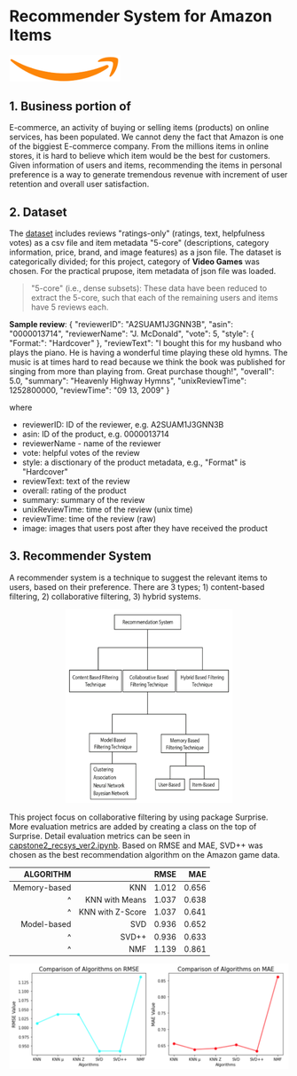 # Recommender System for Amazon Items
<img src="./img/amazon.png" alt="Drawing" style="width: 200px;"/>

## 1. Business portion of 
E-commerce, an activity of buying or selling items (products) on online services, has been populated. We cannot deny the fact that Amazon is one of the biggiest E-commerce company. From the millions items in online stores, it is hard to believe which item would be the best for customers. Given information of users and items, recommending the items in personal preference is a way to generate tremendous revenue with increment of user retention and overall user satisfaction. 

## 2. Dataset
The [dataset](https://nijianmo.github.io/amazon/index.html) includes reviews "ratings-only" (ratings, text, helpfulness votes) as a csv file and item metadata "5-core" (descriptions, category information, price, brand, and image features) as a json file. The dataset is categorically divided; for this project, category of **Video Games** was chosen. For the practical prupose, item metadata of json file was loaded. 

> "5-core" (i.e., dense subsets): These data have been reduced to extract the 5-core, such that each of the remaining users and items have 5 reviews each.

**Sample review**:
{
  "reviewerID": "A2SUAM1J3GNN3B",
  "asin": "0000013714",
  "reviewerName": "J. McDonald",
  "vote": 5,
  "style": {
    "Format:": "Hardcover"
  },
  "reviewText": "I bought this for my husband who plays the piano.  He is having a wonderful time playing these old hymns.  The music  is at times hard to read because we think the book was published for singing from more than playing from.  Great purchase though!",
  "overall": 5.0,
  "summary": "Heavenly Highway Hymns",
  "unixReviewTime": 1252800000,
  "reviewTime": "09 13, 2009"
}

where

- reviewerID: ID of the reviewer, e.g. A2SUAM1J3GNN3B
- asin: ID of the product, e.g. 0000013714
- reviewerName - name of the reviewer
- vote: helpful votes of the review
- style: a disctionary of the product metadata, e.g., "Format" is "Hardcover"
- reviewText: text of the review
- overall: rating of the product
- summary: summary of the review
- unixReviewTime: time of the review (unix time)
- reviewTime: time of the review (raw)
- image: images that users post after they have received the product

## 3. Recommender System
A recommender system is a technique to suggest the relevant items to users, based on their preference. There are 3 types; 1) content-based filtering, 2) collaborative filtering, 3) hybrid systems. 
<p align="center">
<img src="./img/cf_type.png" width="300" height="350">
</p>

This project focus on collaborative filtering by using package Surprise. More evaluation metrics are added by creating a class on the top of Surprise. Detail evaluation metrics can be seen in [capstone2_recsys_ver2.ipynb](https://github.com/pnut2357/Rec-Sys-Amazon/blob/main/capstone2_recsys_ver2.ipynb). Based on 
RMSE and MAE, SVD++ was chosen as the best recommendation algorithm on the Amazon game data. 

<p align="center">
  
|                ALGORITHM               ||       RMSE      |     MAE    |
| -----------------: | -----------------: | --------------: | ---------: |
|      Memory-based  |         KNN        |        1.012    |    0.656   |
|      ^             |   KNN with Means   |        1.037    |    0.638   |
| ^                  |  KNN with Z-Score  |        1.037    |    0.641   |
|      Model-based   |         SVD        |        0.936    |    0.652   |
| ^                  |         SVD++      |        0.936    |    0.633   |
| ^                  |         NMF        |        1.139    |    0.861   |
</p>

<p align="center">
<img src="./img/result.png" width="600" >
</p>
